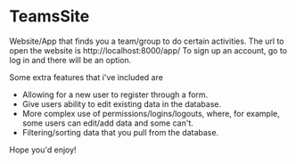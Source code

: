 # TeamsSite
Website/App that finds you a team/group to do certain activities.
The url to open the website is http://localhost:8000/app/
To sign up an account, go to log in and there will be an option.

Some extra features that i've included are
* Allowing for a new user to register through a form.
* Give users ability to edit existing data in the database.
* More complex use of permissions/logins/logouts, where, for example, some users can edit/add data and some can't.
* Filtering/sorting data that you pull from the database.

Hope you'd enjoy!
